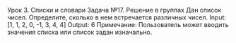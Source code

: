 Урок 3. Списки и словари
Задача №17. Решение в группах
Дан список чисел. Определите, сколько в нем
встречается различных чисел.
Input: [1, 1, 2, 0, -1, 3, 4, 4]
Output: 6
Примечание: Пользователь может вводить значения
списка или список задан изначально.
